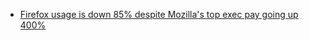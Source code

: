 -   [Firefox usage is down 85% despite Mozilla's top exec pay going up 400%](https://calpaterson.com/mozilla.html)
